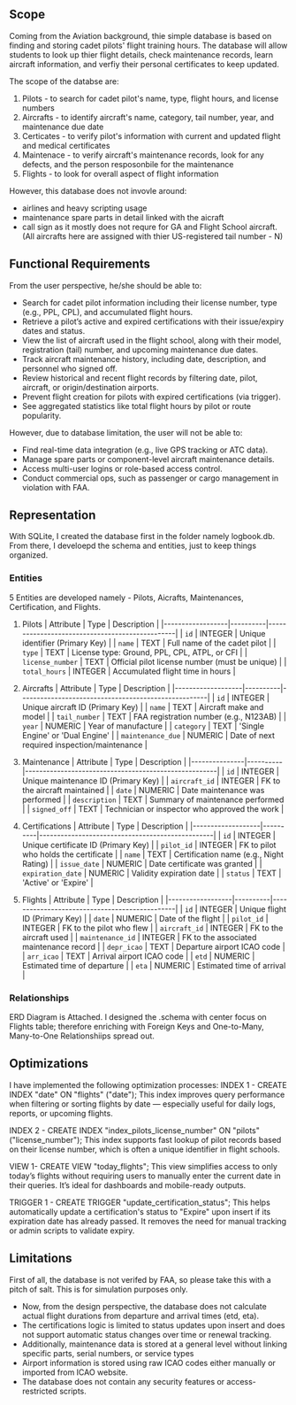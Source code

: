 ## Scope

Coming from the Aviation background, thie simple database is based on finding and storing cadet pilots' flight training hours. The database will allow students to look up thier flight details, check maintenance records, learn aircraft information, and verfiy their personal certificates to keep updated.

The scope of the databse are:
1. Pilots - to search for cadet pilot's name, type, flight hours, and license numbers
2. Aircrafts - to identify aircraft's name, category, tail number, year, and maintenance due date
3. Certicates - to verify pilot's information with current and updated flight and medical certificates
4. Maintenace - to verify aircraft's maintenance records, look for any defects, and the person resposonbile for the maintenance
5. Flights - to look for overall aspect of flight information

However, this database does not invovle around:
- airlines and heavy scripting usage
- maintenance spare parts in detail linked with the aicraft
- call sign as it mostly does not requre for GA and Flight School aircraft. (All aircrafts here are assigned with thier US-registered tail number - N)

## Functional Requirements

From the user perspective, he/she should be able to:
- Search for cadet pilot information including their license number, type (e.g., PPL, CPL), and accumulated flight hours.
- Retrieve a pilot’s active and expired certifications with their issue/expiry dates and status.
- View the list of aircraft used in the flight school, along with their model, registration (tail) number, and upcoming maintenance due dates.
- Track aircraft maintenance history, including date, description, and personnel who signed off.
- Review historical and recent flight records by filtering date, pilot, aircraft, or origin/destination airports.
- Prevent flight creation for pilots with expired certifications (via trigger).
- See aggregated statistics like total flight hours by pilot or route popularity.

However, due to database limitation, the user will not be able to:
- Find real-time data integration (e.g., live GPS tracking or ATC data).
- Manage spare parts or component-level aircraft maintenance details.
- Access multi-user logins or role-based access control.
- Conduct commercial ops, such as passenger or cargo management in violation with FAA.

## Representation

With SQLite, I created the database first in the folder namely logbook.db. From there, I develoepd the schema and entities, just to keep things organized.

### Entities

5 Entities are developed namely - Pilots, Aicrafts, Maintenances, Certification, and Flights.

1. Pilots
| Attribute        | Type     |  Description                                   |
|------------------|----------|------------------------------------------------|
| `id`             | INTEGER  | Unique identifier (Primary Key)                |
| `name`           | TEXT     | Full name of the cadet pilot                   |
| `type`           | TEXT     | License type: Ground, PPL, CPL, ATPL, or CFI   |
| `license_number` | TEXT     | Official pilot license number (must be unique) |
| `total_hours`    | INTEGER  | Accumulated flight time in hours               |

2. Aircrafts
| Attribute         | Type     | Description                                         |
|-------------------|----------|-----------------------------------------------------|
| `id`              | INTEGER  | Unique aircraft ID (Primary Key)                    |
| `name`            | TEXT     | Aircraft make and model                             |
| `tail_number`     | TEXT     | FAA registration number (e.g., N123AB)              |
| `year`            | NUMERIC  | Year of manufacture                                 |
| `category`        | TEXT     | 'Single Engine' or 'Dual Engine'                    |
| `maintenance_due` | NUMERIC  | Date of next required inspection/maintenance        |

3. Maintenance
| Attribute     | Type     | Description                                          |
|---------------|----------|------------------------------------------------------|
| `id`          | INTEGER  | Unique maintenance ID (Primary Key)                  |
| `aircraft_id` | INTEGER  | FK to the aircraft maintained                        |
| `date`        | NUMERIC  | Date maintenance was performed                       |
| `description` | TEXT     | Summary of maintenance performed                     |
| `signed_off`  | TEXT     | Technician or inspector who approved the work        |

4. Certifications
| Attribute         | Type     | Description                                     |
|-------------------|----------|-------------------------------------------------|
| `id`              | INTEGER  | Unique certificate ID (Primary Key)             |
| `pilot_id`        | INTEGER  | FK to pilot who holds the certificate           |
| `name`            | TEXT     | Certification name (e.g., Night Rating)         |
| `issue_date`      | NUMERIC  | Date certificate was granted                    |
| `expiration_date` | NUMERIC  | Validity expiration date                        |
| `status`          | TEXT     | 'Active' or 'Expire'                            |

5. Flights
| Attribute        | Type     | Description                                   |
|------------------|----------|-----------------------------------------------|
| `id`             | INTEGER  | Unique flight ID (Primary Key)                |
| `date`           | NUMERIC  | Date of the flight                            |
| `pilot_id`       | INTEGER  | FK to the pilot who flew                      |
| `aircraft_id`    | INTEGER  | FK to the aircraft used                       |
| `maintenance_id` | INTEGER  | FK to the associated maintenance record       |
| `depr_icao`      | TEXT     | Departure airport ICAO code                   |
| `arr_icao`       | TEXT     | Arrival airport ICAO code                     |
| `etd`            | NUMERIC  | Estimated time of departure                   |
| `eta`            | NUMERIC  | Estimated time of arrival                     |

### Relationships

ERD Diagram is Attached.
I designed the .schema with center focus on Flights table; therefore enriching with Foreign Keys and One-to-Many, Many-to-One Relationshiips spread out.

## Optimizations

I have implemented the following optimization processes:
INDEX 1 - CREATE INDEX "date" ON "flights" ("date");
This index improves query performance when filtering or sorting flights by date — especially useful for daily logs, reports, or upcoming flights.

INDEX 2 - CREATE INDEX "index_pilots_license_number" ON "pilots" ("license_number");
This index supports fast lookup of pilot records based on their license number, which is often a unique identifier in flight schools.

VIEW 1- CREATE VIEW "today_flights";
This view simplifies access to only today’s flights without requiring users to manually enter the current date in their queries. It’s ideal for dashboards and mobile-ready outputs.

TRIGGER 1 - CREATE TRIGGER "update_certification_status";
This helps automatically update a certification's status to "Expire" upon insert if its expiration date has already passed. It removes the need for manual tracking or admin scripts to validate expiry.

## Limitations

First of all, the database is not verifed by FAA, so please take this with a pitch of salt. This is for simulation purposes only.
- Now, from the design perspective, the database does not calculate actual flight durations from departure and arrival times (etd, eta).
- The certifications logic is limited to status updates upon insert and does not support automatic status changes over time or renewal tracking.
- Additionally, maintenance data is stored at a general level without linking specific parts, serial numbers, or service types
- Airport information is stored using raw ICAO codes either manually or imported from ICAO website.
- The database does not contain any security features or access-restricted scripts.

